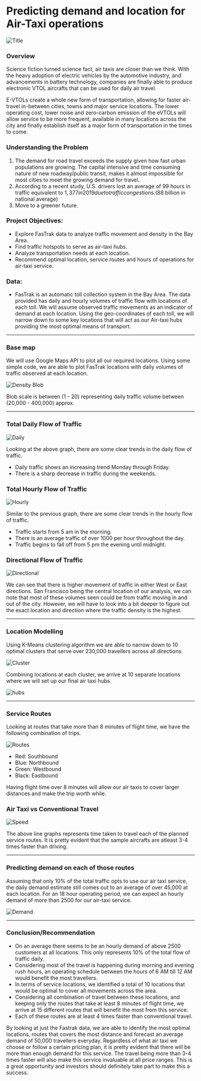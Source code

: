 # Predicting demand and location for Air-Taxi operations

![Title](https://github.com/dicchyant84/Air-Taxi-Logistics/blob/main/Images/eVTOL-Los-Angeles.jpg)

### Overview

Science fiction turned science fact, air taxis are closer than we think. With the heavy adoption of electric vehicles by the automotive industry, and advancements in battery technology, companies are finally able to produce electronic VTOL aircrafts that can be used for daily air travel.

E-VTOLs create a whole new form of transportation, allowing for faster air-travel in-between cities, towns and major service locations. The lower operating cost, lower noise and zero-carbon emission of the eVTOLs will allow service to be more frequent, available in many locations across the city and finally establish itself as a major form of transportation in the times to come. 

### Understanding the Problem

1. The demand for road travel exceeds the supply given how fast urban populations are growing. The capital intensive and time consuming nature of new roadway/public transit, 
   makes it almost impossible for most cities to meet the growing demand for travel.
2. According to a recent study, U.S. drivers lost an average of 99 hours in traffic equivalent to $1,377 in 2019 due to traffic congestions. ($88 billion in national average)
3. Move to a greener future. 


### Project Objectives:

- Explore FasTrak data to analyze traffic movement and density in the Bay Area.
- Find traffic hotspots to serve as air-taxi hubs.
- Analyze transportation needs at each location.
- Recommend optimal location, service routes and hours of operations for air-taxi service.


### Data:

- FasTrak is an automatic toll collection system in the Bay Area. The data provided has daily and hourly volumes of traffic flow with locations of each toll. 
We will assume observed traffic movements as an indicator of demand at each location. Using the geo-coordinates of each toll, we will narrow down to some key locations 
that will act as our Air-taxi hubs providing the most optimal means of transport.

-----------------------------------------------------------------------------------------------------------------

### Base map

We will use Google Maps API to plot all our required locations. Using some simple code, we are able to plot FasTrak locations with daily volumes of traffic observed at each location.

![Density Blob](https://github.com/dicchyant84/Air-Taxi-Logistics/blob/main/Images/density_blob.png)

Blob scale is between (1 - 20) representing daily traffic volume between (20,000 - 400,000) approx.

-----------------------------------------------------------------------------------------------------------------

### Total Daily Flow of Traffic

![Daily](https://github.com/dicchyant84/Air-Taxi-Logistics/blob/main/Graphs/Total%20Daily%20Traffic%20Volume.png)

Looking at the above graph, there are some clear trends in the daily flow of traffic.
- Daily traffic shows an increasing trend Monday through Friday.
- There is a sharp decrease in traffic during the weekends.


### Total Hourly Flow of Traffic

![Hourly](https://github.com/dicchyant84/Air-Taxi-Logistics/blob/main/Graphs/Hourly%20Traffic%20Volume.png)

Similar to the previous graph, there are some clear trends in the hourly flow of traffic.
- Traffic starts from 5 am in the morning. 
- There is an average traffic of over 1000 per hour throughout the day.
- Traffic begins to fall off from 5 pm the evening until midnight.


### Directional Flow of Traffic

![Directional](https://github.com/dicchyant84/Air-Taxi-Logistics/blob/main/Graphs/Directional.png)

We can see that there is higher movement of traffic in either West or East directions. San Francisco being the central location of our analysis, 
we can note that most of these volumes seen could be from traffic moving in and out of the city. However, we will have to look into a 
bit deeper to figure out the exact location and direction where the traffic density is the highest.

-----------------------------------------------------------------------------------------------------------------

### Location Modelling

Using K-Means clustering algorithm we are able to narrow down to 10 optimal clusters that serve over 230,000 travellers across all directions.

![Cluster](https://github.com/dicchyant84/Air-Taxi-Logistics/blob/main/Graphs/clusters.png)

Combining locations at each cluster, we arrive at 10 separate locations where we will set up our final air taxi hubs.

![hubs](https://github.com/dicchyant84/Air-Taxi-Logistics/blob/main/Graphs/hubs.png)

-----------------------------------------------------------------------------------------------------------------

### Service Routes

Looking at routes that take more than 8 minutes of flight time, we have the following combination of trips.

![Routes](https://github.com/dicchyant84/Air-Taxi-Logistics/blob/main/Graphs/routes.png)

- Red: Southbound
- Blue: Northbound
- Green: Westbound
- Black: Eastbound

Having flight time over 8 minutes will allow our air taxis to cover larger distances and make the trip worth while.


### Air Taxi vs Conventional Travel

![Speed](https://github.com/dicchyant84/Air-Taxi-Logistics/blob/main/Graphs/time_comparision.png)

The above line graphs represents time taken to travel each of the planned service routes. It is pretty evident that the sample aircrafts are atleast 3-4 times faster than driving.

-----------------------------------------------------------------------------------------------------------------

### Predicting demand on each of those routes

Assuming that only 10% of the total traffic opts to use our air taxi service, the daily demand estimate still comes out to an average of over 45,000 at each location.
For an 18 hour operating period, we can expect an hourly demand of more than 2500 for our air-taxi service.

![Demand](https://github.com/dicchyant84/Air-Taxi-Logistics/blob/main/Graphs/demand.png)

-----------------------------------------------------------------------------------------------------------------

### Conclusion/Recommendation

- On an average there seems to be an hourly demand of above 2500 customers at all locations. This only represents 10% of the total flow of traffic daily.
- Considering most of the travel is happening during morning and evening rush hours, an operating schedule between the hours of 6 AM till 12 AM would benefit the most travellers.
- In terms of service locations, we identified a total of 10 locations that would be optimal to cover all movements across the area.
- Considering all combination of travel between these locations, and keeping only the routes that take at least 8 minutes of flight time, we arrive at 15 different routes that will benefit the most from this service.
- Each of these routes are at least 4 times faster than conventional travel.

By looking at just the Fastrak data, we are able to identify the most optimal locations, routes that covers the most distance and forecast an average demand of 50,000 travellers 
everyday. Regardless of what air taxi we choose or follow a certain pricing plan, it is pretty evident that there will be more than enough demand for this service. The travel being more than 3-4 times faster will also make this service invaluable at all price ranges. 
This is a great opportunity and investors should definitely take part to make this a success.



